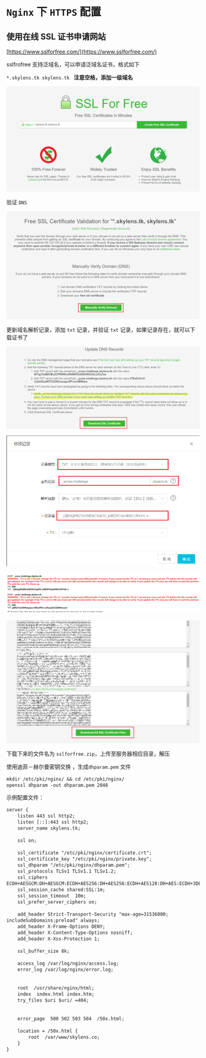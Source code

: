 # `Nginx` 下 `HTTPS` 配置

## 使用在线 SSL 证书申请网站

[https://www.sslforfree.com/](https://www.sslforfree.com/)

sslfrofree 支持泛域名，可以申请泛域名证书，格式如下

`*.skylens.tk skylens.tk ` __注意空格，添加一级域名__

![](startssl.png)

验证 `DNS`

![](startssl2.png)

更新域名解析记录，添加 `txt` 记录，并验证 `txt` 记录，如果记录存在，就可以下载证书了

![](startssl3.png)

![](DNS.png)

![](startssl4.png)

![](startssl5.png)

下载下来的文件名为 `sslforfree.zip`，上传至服务器相应目录，解压

使用迪菲－赫尔曼密钥交换 ，生成`dhparam.pem` 文件

```
mkdir /etc/pki/nginx/ && cd /etc/pki/nginx/
openssl dhparam -out dhparam.pem 2048
```

示例配置文件：

```
server {
    listen 443 ssl http2;
    listen [::]:443 ssl http2;
    server_name skylens.tk;

    ssl on;

    ssl_certificate "/etc/pki/nginx/certificate.crt";
    ssl_certificate_key "/etc/pki/nginx/private.key";
    ssl_dhparam "/etc/pki/nginx/dhparam.pem";
	ssl_protocols TLSv1 TLSv1.1 TLSv1.2;
	ssl_ciphers ECDH+AESGCM:DH+AESGCM:ECDH+AES256:DH+AES256:ECDH+AES128:DH+AES:ECDH+3DES:DH+3DES:RSA+AESGCM:RSA+AES:RSA+3DES:!aNULL:!MD5:!DSS;
    ssl_session_cache shared:SSL:1m;
    ssl_session_timeout  10m;
    ssl_prefer_server_ciphers on;

	add_header Strict-Transport-Security "max-age=31536000; includeSubDomains;preload" always;
	add_header X-Frame-Options DENY;
	add_header X-Content-Type-Options nosniff;
	add_header X-Xss-Protection 1;
    
    ssl_buffer_size 8k;

    access_log /var/log/nginx/access.log;
    error_log /var/log/nginx/error.log;

   
    root  /usr/share/nginx/html;
    index  index.html index.htm;
    try_files $uri $uri/ =404;
    

    error_page  500 502 503 504  /50x.html;

    location = /50x.html {
        root  /var/www/skylens.co;
    }
}
```

